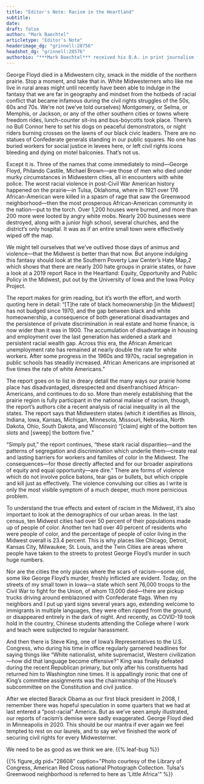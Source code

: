 ```yaml
---
title: "Editor's Note: Racism in the Heartland"
subtitle:
date:
draft: false
author: "Mark Baechtel"
articletype: "Editor's Note"
headerimage_dg: "grinnell:28756"
headshot_dg: "grinnell:28576"
authorbio: "***Mark Baechtel*** received his B.A. in print journalism from [The American University](https://www.american.edu/) in Washington, DC, and his M.F.A. in fiction-writing from the [Iowa Writers’ Workshop](https://writersworkshop.uiowa.edu/), where he was selected as an Iowa Arts Fellow. He has nearly 30 years of publishing experience, and is author of [Shaping the Story](https://www.amazon.com/Shaping-Story-Step-Step-Writing/dp/0205337198#ace-4993291862), a textbook guide to short-story writing (Longman, 2003). He has taught at the University of Iowa, Grinnell College and various art centers, as well as working as a professional book editor. His work has appeared in numerous newspapers, magazines, journals and anthologies, nationally and internationally. He is currently polishing the stories in a collection of short fiction, titled What Moves and What Is Still, and is at work on a novel titled Renovation"
---
```


George Floyd died in a Midwestern city, smack in the middle of the northern prairie. Stop a moment, and take that in. White Midwesterners who like me live in rural areas might until recently have been able to indulge in the fantasy that we are far in geography and mindset from the hotbeds of racial conflict that became infamous during the civil rights struggles of the 50s, 60s and 70s. We’re not (we’ve told ourselves) Montgomery, or Selma, or Memphis, or Jackson, or any of the other southern cities or towns where freedom rides, lunch-counter sit-ins and bus-boycotts took place. There’s no Bull Connor here to set his dogs on peaceful demonstrators, or night riders burning crosses on the lawns of our black civic leaders. There are no statues of Confederate generals standing in our public squares. No one has buried workers for social justice in levees here, or left civil rights icons bleeding and dying on motel balconies. That’s not us.  

Except it is. Three of the names that come immediately to mind—George Floyd, Philando Castile, Michael Brown—are those of men who died under murky circumstances in Midwestern cities, all in encounters with white police. The worst racial violence in post-Civil War American history happened on the prairie—in Tulsa, Oklahoma, where in 1921 over 176 African-American were killed in a spasm of rage that saw the Greenwood neighborhood—then the most prosperous African-American community in the nation—put to the torch. Over 1,200 houses were burned, and more than 200 more were looted by angry white mobs. Nearly 200 businesses were destroyed, along with a junior high school, several churches, and the district’s only hospital.  It was as if an entire small town were effectively wiped off the map.  

We might tell ourselves that we’ve outlived those days of animus and violence—that the Midwest is better than that now. But anyone indulging this fantasy should look at the Southern Poverty Law Center’s Hate Map,2 which shows that there are nearly 200 hate groups in prairie states, or have a look at a 2019 report Race in the Heartland: Equity, Opportunity and Public Policy in the Midwest, put out by the University of Iowa and the Iowa Policy Project.  

The report makes for grim reading, but it’s worth the effort, and worth quoting here in detail: “[T]he rate of black homeownership [in the Midwest] has not budged since 1970, and the gap between black and white homeownership, a consequence of both generational disadvantages and the persistence of private discrimination in real estate and home finance, is now wider than it was in 1900. The accumulation of disadvantage in housing and employment over the last generation has widened a stark and persistent racial wealth gap. Across this era, the African American unemployment rate has remained at nearly double the rate for white workers. After some progress in the 1960s and 1970s, racial segregation in public schools has steadily increased. African Americans are imprisoned at five times the rate of white Americans.”  

The report goes on to list in dreary detail the many ways our prairie home place has disadvantaged, disrespected and disenfranchised African-Americans, and continues to do so. More than merely establishing that the prairie region is fully participant in the national malaise of racism, though, the report’s authors cite a recent analysis of racial inequality in all the states. The report says that Midwestern states (which it identifies as Illinois, Indiana, Iowa, Kansas, Michigan, Minnesota, Missouri, Nebraska, North Dakota, Ohio, South Dakota, and Wisconsin) “[claim] eight of the bottom ten slots and [sweep] the bottom five.”  

“Simply put,” the report continues, “these stark racial disparities—and the patterns of segregation and discrimination which underlie them—create real and lasting barriers for workers and families of color in the Midwest. The consequences—for those directly affected and for our broader aspirations of equity and equal opportunity—are dire.” There are forms of violence which do not involve police batons, tear gas or bullets, but which cripple and kill just as effectively. The violence convulsing our cities as I write is only the most visible symptom of a much deeper, much more pernicious problem.  

To understand the true effects and extent of racism in the Midwest, it’s also important to look at the demographics of our urban areas. In the last census, ten Midwest cities had over 50 percent of their populations made up of people of color. Another ten had over 40 percent of residents who were people of color, and the percentage of people of color living in the Midwest overall is 23.4 percent. This is why places like Chicago, Detroit, Kansas City, Milwaukee, St. Louis, and the Twin Cities are areas where people have taken to the streets to protest George Floyd’s murder in such huge numbers.  

Nor are the cities the only places where the scars of racism—some old, some like George Floyd’s murder, freshly inflicted are evident. Today, on the streets of my small town in Iowa—a state which sent 76,000 troops to the Civil War to fight for the Union, of whom 13,000 died—there are pickup trucks driving around emblazoned with Confederate flags. When my neighbors and I put up yard signs several years ago, extending welcome to immigrants in multiple languages, they were often ripped from the ground, or disappeared entirely in the dark of night. And recently, as COVID-19 took hold in the country, Chinese students attending the College where I work and teach were subjected to regular harassment.  

And then there is Steve King, one of Iowa’s Representatives to the U.S. Congress, who during his time in office regularly garnered headlines for saying things like “White nationalist, white supremacist, Western civilization—how did that language become offensive?” King was finally defeated during the recent Republican primary, but only after his constituents had returned him to Washington nine times. It is appallingly ironic that one of King’s committee assignments was the chairmanship of the House’s subcommittee on the Constitution and civil justice.  

After we elected Barack Obama as our first black president in 2008, I remember there was hopeful speculation in some quarters that we had at last entered a “post-racial” America. But as we’ve seen amply illustrated, our reports of racism’s demise were sadly exaggerated. George Floyd died in Minneapolis in 2020. This should be our mantra if ever again we feel tempted to rest on our laurels, and to say we’ve finished the work of securing civil rights for every Midwesterner.  

We need to be as good as we think we are. {{% leaf-bug %}}

{{% figure_dg pid="28608" caption="Photo courtesy of the Library of Congress, American Red Cross national Photograph Collection. Tulsa's Greenwood neighborhood is referred to here as 'Little Africa'" %}}
